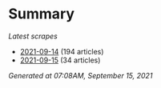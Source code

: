 # Summary
*Latest scrapes*
* [2021-09-14](https://github.com/nuuuwan/news_lk/blob/data/news_lk.2021-09-14.json) (194 articles)
* [2021-09-15](https://github.com/nuuuwan/news_lk/blob/data/news_lk.2021-09-15.json) (34 articles)

*Generated at 07:08AM, September 15, 2021*